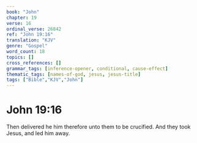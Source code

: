```yaml
---
book: "John"
chapter: 19
verse: 16
ordinal_verse: 26842
ref: "John 19:16"
translation: "KJV"
genre: "Gospel"
word_count: 18
topics: []
cross_references: []
grammar_tags: [inference-opener, conditional, cause-effect]
thematic_tags: [names-of-god, jesus, jesus-title]
tags: ["Bible","KJV","John"]
---
```


# John 19:16

Then delivered he him therefore unto them to be crucified. And they took Jesus, and led him away.
